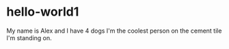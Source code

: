 # hello-world1
My name is Alex and I have 4 dogs
I'm the coolest person on the cement tile I'm standing on.
